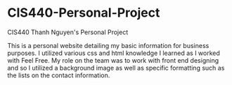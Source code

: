 CIS440-Personal-Project
=======================

CIS440 Thanh Nguyen's Personal Project

This is a personal website detailing my basic information for business purposes. I utilized various css and html knowledge I learned as I worked with Feel Free. My role on the team was to work with front end designing and so I utilized a background image as well as specific formatting such as the lists on the contact information. 
